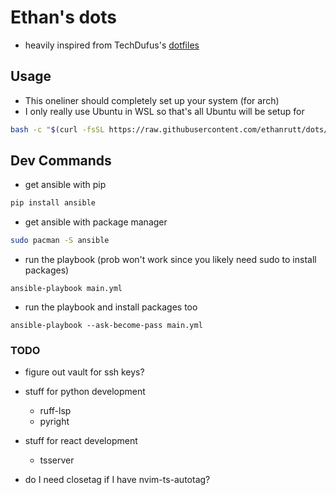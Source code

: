 # Ethan's dots

- heavily inspired from TechDufus's [dotfiles](https://github.com/TechDufus/dotfiles)

## Usage

- This oneliner should completely set up your system (for arch)
- I only really use Ubuntu in WSL so that's all Ubuntu will be setup for

```sh
bash -c "$(curl -fsSL https://raw.githubusercontent.com/ethanrutt/dots/main/bin/dots)"
```

## Dev Commands

- get ansible with pip

```sh
pip install ansible
```

- get ansible with package manager

```sh
sudo pacman -S ansible
```

- run the playbook (prob won't work since you likely need sudo to install packages)

```
ansible-playbook main.yml
```

- run the playbook and install packages too

```
ansible-playbook --ask-become-pass main.yml
```

### TODO

- figure out vault for ssh keys?

- stuff for python development
    - ruff-lsp
    - pyright
- stuff for react development
    - tsserver

- do I need closetag if I have nvim-ts-autotag?
